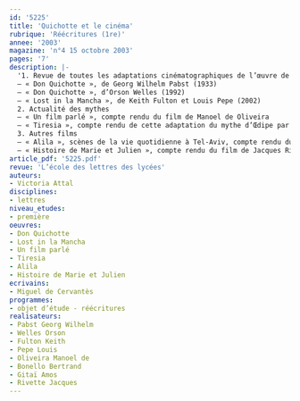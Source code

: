 ```yaml
---
id: '5225'
title: 'Quichotte et le cinéma'
rubrique: 'Réécritures (1re)'
annee: '2003'
magazine: 'n°4 15 octobre 2003'
pages: '7'
description: |-
  '1. Revue de toutes les adaptations cinématographiques de l’œuvre de Cervantès :
  – « Don Quichotte », de Georg Wilhelm Pabst (1933)
  – « Don Quichotte », d’Orson Welles (1992)
  – « Lost in la Mancha », de Keith Fulton et Louis Pepe (2002)
  2. Actualité des mythes
  – « Un film parlé », compte rendu du film de Manoel de Oliveira
  – « Tiresia », compte rendu de cette adaptation du mythe d’Œdipe par Bertrand Bonello
  3. Autres films
  – « Alila », scènes de la vie quotidienne à Tel-Aviv, compte rendu du film d’Amos Gitaï
  – « Histoire de Marie et Julien », compte rendu du film de Jacques Rivette'
article_pdf: '5225.pdf'
revue: 'L’école des lettres des lycées'
auteurs:
- Victoria Attal
disciplines:
- lettres
niveau_etudes:
- première
oeuvres:
- Don Quichotte
- Lost in la Mancha
- Un film parlé
- Tiresia
- Alila
- Histoire de Marie et Julien
ecrivains:
- Miguel de Cervantès
programmes:
- objet d’étude - réécritures
realisateurs:
- Pabst Georg Wilhelm
- Welles Orson
- Fulton Keith
- Pepe Louis
- Oliveira Manoel de
- Bonello Bertrand
- Gitaï Amos
- Rivette Jacques
---
```

